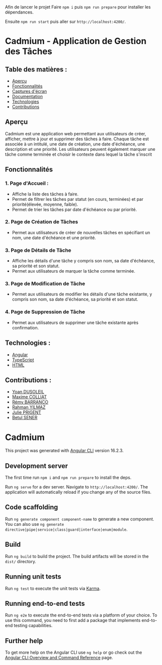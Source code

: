 Afin de lancer le projet
Faire `npm i` puis `npm run prepare` pour installer les dépendances.

Ensuite `npm run start` puis aller sur `http://localhost:4200/`.

# Cadmium - Application de Gestion des Tâches

<h2>Table des matières :</h2>

-   [Aperçu](#aperçu)
-   [Fonctionnalités](#fonctionnalités)
-   [Captures d'écran](#captures-décran)
-   [Documentation](#documentation)
-   [Technologies](#technologies)
-   [Contributions](#contributions)

## Aperçu

Cadmium est une application web permettant aux utilisateurs de créer, afficher, mettre à jour et supprimer des tâches à
faire.
Chaque tâche est associée à un intitulé, une date de création, une date d'échéance, une description et une priorité.
Les utilisateurs peuvent également marquer une tâche comme terminée et choisir le contexte dans lequel la tâche
s'inscrit

## Fonctionnalités

### 1. Page d'Accueil :

-   Affiche la liste des tâches à faire.
-   Permet de filtrer les tâches par statut (en cours, terminées) et par priorité(élevée, moyenne, faible).
-   Permet de trier les tâches par date d'échéance ou par priorité.

### 2. Page de Création de Tâches

-   Permet aux utilisateurs de créer de nouvelles tâches en spécifiant un nom, une date d'échéance et une priorité.

### 3. Page de Détails de Tâche

-   Affiche les détails d'une tâche y compris son nom, sa date d'échéance, sa priorité et son statut.
-   Permet aux utilisateurs de marquer la tâche comme terminée.

### 3. Page de Modification de Tâche

-   Permet aux utilisateurs de modifier les détails d'une tâche existante, y compris son nom, sa date d'échéance, sa
    priorité et son statut.

### 4. Page de Suppression de Tâche

-   Permet aux utilisateurs de supprimer une tâche existante après confirmation.

<h2 id="technologies">Technologies :</h2>

<ul>
  <li><a href="https://angular.io/" target="_blank">Angular</a></li>
  <li><a href="https://www.typescriptlang.org/" target="_blank">TypeScript</a></li>
  <li><a href="https://developer.mozilla.org/en-US/docs/Web/HTML" target="_blank">HTML</a></li>
</ul>

<h2 id="contributions">Contributions :</h2>

<ul>
    <li><a href="https://github.com/Yaon-C2H8N2">Yoan DUSOLEIL</a></li>
    <li><a href="https://github.com/Maxime-Cllt">Maxime COLLIAT</a></li> 
    <li><a href="https://github.com/Phaired">Rémy BARRANCO</a></li>
    <li><a href="https://github.com/Sudo-Rahman">Rahman YILMAZ</a></li>
    <li><a href="https://github.com/JuliePrigent">Julie PRIGENT</a></li>
    <li><a href="https://github.com/BetulDSENER">Betul SENER</a></li>
</ul>

# Cadmium

This project was generated with [Angular CLI](https://github.com/angular/angular-cli) version 16.2.3.

## Development server

The first time run `npm i` and `npm run prepare` to install the deps.

Run `ng serve` for a dev server. Navigate to `http://localhost:4200/`. The application will automatically reload if you change any of the source files.

## Code scaffolding

Run `ng generate component component-name` to generate a new component. You can also use `ng generate directive|pipe|service|class|guard|interface|enum|module`.

## Build

Run `ng build` to build the project. The build artifacts will be stored in the `dist/` directory.

## Running unit tests

Run `ng test` to execute the unit tests via [Karma](https://karma-runner.github.io).

## Running end-to-end tests

Run `ng e2e` to execute the end-to-end tests via a platform of your choice. To use this command, you need to first add a package that implements end-to-end testing capabilities.

## Further help

To get more help on the Angular CLI use `ng help` or go check out the [Angular CLI Overview and Command Reference](https://angular.io/cli) page.
